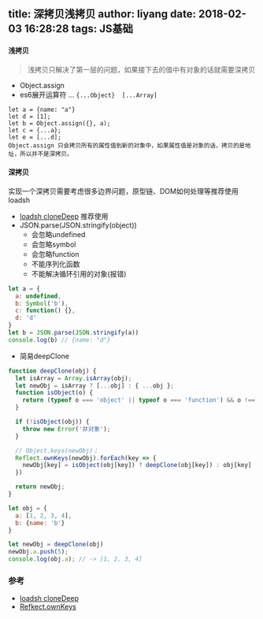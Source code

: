 title: 深拷贝浅拷贝
author: liyang
date: 2018-02-03 16:28:28
tags: JS基础
---
#### 浅拷贝

> 浅拷贝只解决了第一层的问题，如果接下去的值中有对象的话就需要深拷贝

- Object.assign
- es6展开运算符 ...  `{...Object}  [...Array]`

```
let a = {name: "a"}
let d = [1];
let b = Object.assign({}, a);
let c = {...a};
let e = [...d];
Object.assign 只会拷贝所有的属性值到新的对象中，如果属性值是对象的话，拷贝的是地址，所以并不是深拷贝。
```

#### 深拷贝

实现一个深拷贝需要考虑很多边界问题，原型链、DOM如何处理等推荐使用loadsh

- [loadsh cloneDeep](https://lodash.com/docs#cloneDeep) 推荐使用
- JSON.parse(JSON.stringify(object))
	- 会忽略undefined
    - 会忽略symbol
    - 会忽略function
    - 不能序列化函数
    - 不能解决循环引用的对象(报错)
``` js
let a = {
  a: undefined,
  b: Symbol('b'),
  c: function() {},
  d: 'd'
}
let b = JSON.parse(JSON.stringify(a))
console.log(b) // {name: "d"}
```
- 简易deepClone

``` js
function deepClone(obj) {
  let isArray = Array.isArray(obj);
  let newObj = isArray ? [...obj] : { ...obj };
  function isObject(o) {
    return (typeof o === 'object' || typeof o === 'function') && o !== null
  }

  if (!isObject(obj)) {
    throw new Error('非对象');
  }

  // Object.keys(newObj)；
  Reflect.ownKeys(newObj).forEach(key => {
    newObj[key] = isObject(obj[key]) ? deepClone(obj[key]) : obj[key]
  })

  return newObj;
}

let obj = {
  a: [1, 2, 3, 4],
  b: {name: 'b'}
}

let newObj = deepClone(obj)
newObj.a.push(5);
console.log(obj.a); // -> [1, 2, 3, 4]
```

### 参考

- [loadsh cloneDeep](https://lodash.com/docs#cloneDeep)
- [Refkect.ownKeys](https://developer.mozilla.org/en-US/docs/Web/JavaScript/Reference/Global_Objects/Reflect/ownKeys)